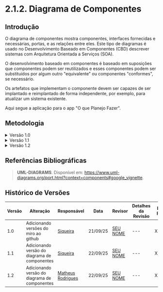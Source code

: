 # 2.1.2. Diagrama de Componentes

## Introdução

O diagrama de componentes mostra componentes, interfaces fornecidas e
necessárias, portas, e as relações entre eles. Este tipo de diagramas é usado no
Desenvolvimento Baseado em Componentes (CBD) descrever sistemas com Arquitetura
Orientada a Serviços (SOA).

O desenvolvimento baseado em componentes é baseado em suposições que componentes
podem ser reutilizados e esses componentes podem ser substituídos por algum
outro "equivalente" ou componentes "conformes", se necessário.

Os artefatos que implementam o componente devem ser capazes de ser implantado e
reimplantado de forma independente, por exemplo, para atualizar um sistema
existente.

Aqui segue a aplicação para o app "O que Planejo Fazer".

## Metodologia

<details><summary>Versão 1.0</summary>

![Descrição do Diagrama de Componentes](../assets/DiagramaComponente1.jpg)

</details>

<details><summary>Versão 1.1</summary>

User/Task/Calendar

![Descrição do Diagrama de Componentes](../assets/DiagramaDeComponentes2_2.jpg)

</details>

<details><summary>Versão 1.2</summary>
  
User/Task/Calendar

![Descrição do Diagrama de Componentes](https://github.com/user-attachments/assets/94d32964-f25b-4bfa-9ddb-2b25021e602f)

[Link para o diagrama](miro.com/app/board/uXjVJNoibQE=/)

</details>


## Referências Bibliográficas

> **UML-DIAGRAMS**. Disponível em: https://www.uml-diagrams.org/port.html?context=components#google_vignette.

## Histórico de Versões

| Versão | Alteração                             | Responsável                                  | Data     | Revisor                                  | Detalhes da Revisão | Data da Revisão |
| ------ | ------------------------------------- | -------------------------------------------- | -------- | ---------------------------------------- | ------------------- | --------------- |
| 1.0    | Adicionando versões do miro ao github | [Siqueira](https://github.com/siqueira-prog) | 21/09/25 | [SEU NOME](https://github.com/SEUGITHUB) | ---                 | XX/XX/XX        |
| 1.1    | Adicionando versão do diagrama de componentes | [Siqueira](https://github.com/siqueira-prog )| 22/09/25 | [SEU NOME](https://github.com/mrodrigues14) | ---                 | XX/XX/XX 
| 1.2    | Adicionando versão do diagrama de componentes | [Matheus Rodrigues](https://github.com/mrodrigues14) | 22/09/25 | [SEU NOME](https://github.com/siqueira-prog) | ---                 | XX/XX/XX        |


